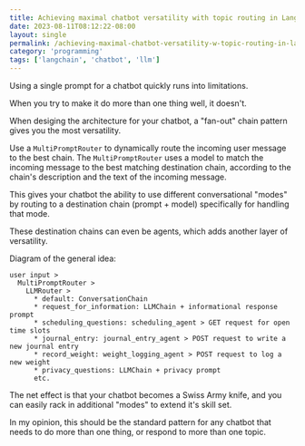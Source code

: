 ```yaml
---
title: Achieving maximal chatbot versatility with topic routing in LangChain
date: 2023-08-11T08:12:22-08:00
layout: single
permalink: /achieving-maximal-chatbot-versatility-w-topic-routing-in-langchain/
category: 'programming'
tags: ['langchain', 'chatbot', 'llm']
---
```


Using a single prompt for a chatbot quickly runs into limitations.

When you try to make it do more than one thing well, it doesn't.

When desiging the architecture for your chatbot, a "fan-out" chain pattern gives you the most versatility.

Use a `MultiPromptRouter` to dynamically route the incoming user message to the best chain. The `MultiPromptRouter` uses a model to match the incoming message to the best matching destination chain, according to the chain's description and the text of the incoming message.

This gives your chatbot the ability to use different conversational "modes" by routing to a destination chain (prompt + model) specifically for handling that mode.

These destination chains can even be agents, which adds another layer of versatility.

Diagram of the general idea:

```
user input > 
  MultiPromptRouter > 
    LLMRouter >
      * default: ConversationChain 
      * request_for_information: LLMChain + informational response prompt
      * scheduling_questions: scheduling_agent > GET request for open time slots
      * journal_entry: journal_entry_agent > POST request to write a new journal entry
      * record_weight: weight_logging_agent > POST request to log a new weight
      * privacy_questions: LLMChain + privacy prompt
      etc.
```

The net effect is that your chatbot becomes a Swiss Army knife, and you can easily rack in additional "modes" to extend it's skill set.

In my opinion, this should be the standard pattern for any chatbot that needs to do more than one thing, or respond to more than one topic.
